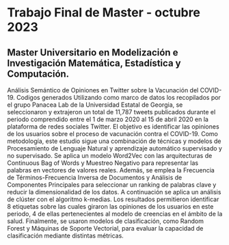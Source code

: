 # Trabajo Final de Master - octubre 2023
## Master Universitario en Modelización e Investigación Matemática, Estadística y Computación.

Análisis Semántico de Opiniones en Twitter sobre la Vacunación del COVID-19. Codigos generados
Utilizando como marco de datos los recopilados por el grupo Panacea Lab de la Universidad Estatal de Georgia, se seleccionaron y extrajeron un total de 11,787
tweets publicados durante el periodo comprendido entre el 1 de marzo 2020 al 15 de abril 2020 en la plataforma de redes sociales Twitter. El objetivo es identificar las opiniones de
los usuarios sobre el proceso de vacunación contra el COVID-19. Como metodología, este estudio sigue una combinación de técnicas y modelos de Procesamiento de Lenguaje
Natural y aprendizaje automático supervisado y no supervisado. Se aplica un modelo Word2Vec con las arquitecturas de Continuous Bag of Words y Muestreo Negativo para
representar las palabras en vectores de valores reales. Además, se emplea la Frecuencia de Términos-Frecuencia Inversa de Documentos y Análisis de Componentes Principales
para seleccionar un ranking de palabras clave y reducir la dimensionalidad de los datos. 
A continuación se aplica un análisis de clúster con el algoritmo k-medias. Los resultados permitieron identificar 8 etiquetas sobre las cuales giraron las opiniones de los usuarios
en este periodo, 4 de ellas pertenecientes al modelo de creencias en el ámbito de la salud. Finalmente, se usaron modelos de clasificación, como Random Forest y Máquinas de
Soporte Vectorial, para evaluar la capacidad de clasificación mediante distintas métricas.
